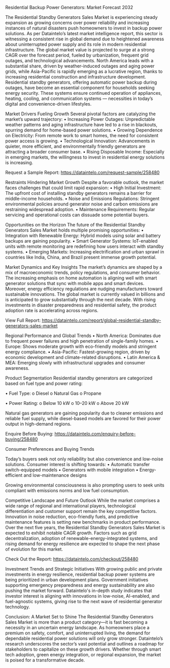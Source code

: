 Residential Backup Power Generators: Market Forecast 2032

The Residential Standby Generators Sales Market is experiencing steady expansion as growing concerns over power reliability and increasing instances of natural disasters push homeowners to invest in backup power solutions. As per Dataintelo’s latest market intelligence report, this sector is witnessing a consistent rise in global demand due to heightened awareness about uninterrupted power supply and its role in modern residential infrastructure.
The global market value is projected to surge at a strong CAGR over the forecast period, fueled by urbanization, frequent grid outages, and technological advancements. North America leads with a substantial share, driven by weather-induced outages and aging power grids, while Asia-Pacific is rapidly emerging as a lucrative region, thanks to increasing residential construction and infrastructure development.
Residential standby generators, offering automatic power backup during outages, have become an essential component for households seeking energy security. These systems ensure continued operation of appliances, heating, cooling, and communication systems — necessities in today’s digital and convenience-driven lifestyles.

Market Drivers Fueling Growth
Several pivotal factors are catalyzing the market’s upward trajectory:
•	Increasing Power Outages: Unpredictable weather patterns and aging infrastructure have led to a rise in blackouts, spurring demand for home-based power solutions.
•	Growing Dependence on Electricity: From remote work to smart homes, the need for consistent power access is growing.
•	Technological Innovation: Advancements in quieter, more efficient, and environmentally friendly generators are attracting a broader consumer base.
•	Rising Disposable Income: Especially in emerging markets, the willingness to invest in residential energy solutions is increasing.

Request a Sample Report:
https://dataintelo.com/request-sample/258480 

Restraints Hindering Market Growth
Despite a favorable outlook, the market faces challenges that could limit rapid expansion:
•	High Initial Investment: The upfront cost of installing standby generators remains a barrier for middle-income households.
•	Noise and Emissions Regulations: Stringent environmental policies around generator noise and carbon emissions are restraining widespread adoption.
•	Maintenance Requirements: Regular servicing and operational costs can dissuade some potential buyers.

Opportunities on the Horizon
The future of the Residential Standby Generators Sales Market holds multiple promising opportunities:
•	Integration with Renewable Energy: Hybrid models using solar and battery backups are gaining popularity.
•	Smart Generator Systems: IoT-enabled units with remote monitoring are redefining how users interact with standby systems.
•	Emerging Markets: Increasing electrification and urban sprawl in countries like India, China, and Brazil present immense growth potential.

Market Dynamics and Key Insights
The market’s dynamics are shaped by a mix of macroeconomic trends, policy regulations, and consumer behavior. The increasing emphasis on home automation is aligning well with smart generator solutions that sync with mobile apps and smart devices. Moreover, energy efficiency regulations are nudging manufacturers toward sustainable innovations.
The global market is currently valued in billions and is anticipated to grow substantially through the next decade. With rising investments in disaster preparedness and residential safety, the product adoption rate is accelerating across regions.

View Full Report:
https://dataintelo.com/report/global-residential-standby-generators-sales-market

Regional Performance and Global Trends
•	North America: Dominates due to frequent power failures and high penetration of single-family homes.
•	Europe: Shows moderate growth with eco-friendly models and stringent energy compliance.
•	Asia-Pacific: Fastest-growing region, driven by economic development and climate-related disruptions.
•	Latin America & MEA: Emerging slowly with infrastructural upgrades and consumer awareness.

Product Segmentation
Residential standby generators are categorized based on fuel type and power rating:

•	Fuel Type:
o	Diesel
o	Natural Gas
o	Propane

•	Power Rating:
o	Below 10 kW
o	10–20 kW
o	Above 20 kW

Natural gas generators are gaining popularity due to cleaner emissions and reliable fuel supply, while diesel-based models are favored for their power output in high-demand regions.

Enquire Before Buying:
https://dataintelo.com/enquiry-before-buying/258480 

Consumer Preferences and Buying Trends

Today’s buyers seek not only reliability but also convenience and low-noise solutions. Consumer interest is shifting towards:
•	Automatic transfer switch-equipped models
•	Generators with mobile integration
•	Energy-efficient and low-maintenance designs

Growing environmental consciousness is also prompting users to seek units compliant with emissions norms and low fuel consumption.

Competitive Landscape and Future Outlook
While the market comprises a wide range of regional and international players, technological differentiation and customer support remain the key competitive factors. Innovation in noise reduction, eco-friendly fuels, and predictive maintenance features is setting new benchmarks in product performance.
Over the next five years, the Residential Standby Generators Sales Market is expected to exhibit notable CAGR growth. Factors such as grid decentralization, adoption of renewable-energy-integrated systems, and rising demand for energy resilience are expected to shape the next phase of evolution for this market.

Check Out the Report:
https://dataintelo.com/checkout/258480

Investment Trends and Strategic Initiatives
With growing public and private investments in energy resilience, residential backup power systems are being prioritized in urban development plans. Government initiatives supporting emergency preparedness and energy sustainability are also pushing the market forward.
Dataintelo's in-depth study indicates that investor interest is aligning with innovations in low-noise, AI-enabled, and fuel-agnostic systems, giving rise to the next wave of residential generator technology.

Conclusion: A Market Set to Shine
The Residential Standby Generators Sales Market is more than a product category—it is fast becoming a necessity in an uncertain energy landscape. As homeowners place a premium on safety, comfort, and uninterrupted living, the demand for dependable residential power solutions will only grow stronger.
Dataintelo’s research underscores the sector’s vast potential and outlines a roadmap for stakeholders to capitalize on these growth drivers. Whether through smart tech adoption, green energy integration, or regional expansion, the market is poised for a transformative decade.
